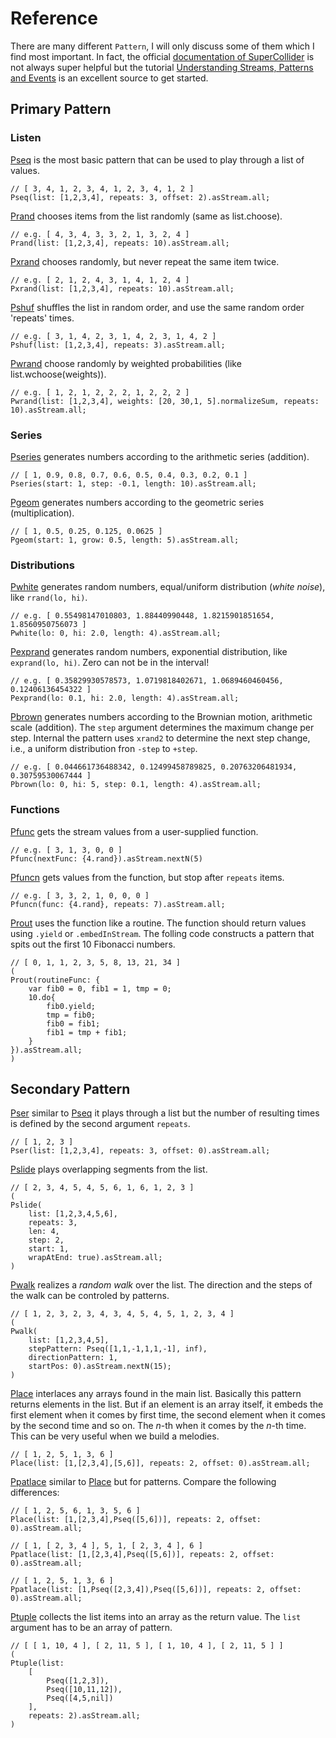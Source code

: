 # Reference

There are many different ``Pattern``, I will only discuss some of them which I find most important.
In fact, the official [documentation of SuperCollider](https://doc.sccode.org/) is not always super helpful but the tutorial [Understanding Streams, Patterns and Events](https://doc.sccode.org/Tutorials/Streams-Patterns-Events1.html) is an excellent source to get started.

## Primary Pattern

### Listen

[Pseq](https://doc.sccode.org/Classes/Pseq.html) is the most basic pattern that can be used to play through a list of values.

```isc
// [ 3, 4, 1, 2, 3, 4, 1, 2, 3, 4, 1, 2 ]
Pseq(list: [1,2,3,4], repeats: 3, offset: 2).asStream.all;
```

[Prand](https://doc.sccode.org/Classes/Prand.html) chooses items from the list randomly (same as list.choose).

```isc
// e.g. [ 4, 3, 4, 3, 3, 2, 1, 3, 2, 4 ]
Prand(list: [1,2,3,4], repeats: 10).asStream.all;
```

[Pxrand](https://doc.sccode.org/Classes/Pxrand.html) chooses randomly, but never repeat the same item twice.

```isc
// e.g. [ 2, 1, 2, 4, 3, 1, 4, 1, 2, 4 ]
Pxrand(list: [1,2,3,4], repeats: 10).asStream.all;
```

[Pshuf](https://doc.sccode.org/Classes/Pshuf.html) shuffles the list in random order, and use the same random order 'repeats' times.

```isc
// e.g. [ 3, 1, 4, 2, 3, 1, 4, 2, 3, 1, 4, 2 ]
Pshuf(list: [1,2,3,4], repeats: 3).asStream.all;
```

[Pwrand](https://doc.sccode.org/Classes/Pwrand.html) choose randomly by weighted probabilities (like list.wchoose(weights)).

```isc
// e.g. [ 1, 2, 1, 2, 2, 2, 1, 2, 2, 2 ]
Pwrand(list: [1,2,3,4], weights: [20, 30,1, 5].normalizeSum, repeats: 10).asStream.all;
```

### Series

[Pseries](https://doc.sccode.org/Classes/Pseries.html) generates numbers according to the arithmetic series (addition).

```isc
// [ 1, 0.9, 0.8, 0.7, 0.6, 0.5, 0.4, 0.3, 0.2, 0.1 ]
Pseries(start: 1, step: -0.1, length: 10).asStream.all;
```

[Pgeom](https://doc.sccode.org/Classes/Pgeom.html) generates numbers according to the geometric series (multiplication).

```isc
// [ 1, 0.5, 0.25, 0.125, 0.0625 ]
Pgeom(start: 1, grow: 0.5, length: 5).asStream.all;
```

### Distributions

[Pwhite](https://doc.sccode.org/Classes/Pwhite.html) generates random numbers, equal/uniform distribution (*white noise*), like ``rrand(lo, hi)``.

```isc
// e.g. [ 0.55498147010803, 1.88440990448, 1.8215901851654, 1.8560950756073 ]
Pwhite(lo: 0, hi: 2.0, length: 4).asStream.all;
```

[Pexprand](https://doc.sccode.org/Classes/Pexprand.html) generates random numbers, exponential distribution, like ``exprand(lo, hi)``.
Zero can not be in the interval!

```isc
// e.g. [ 0.35829930578573, 1.0719818402671, 1.0689460460456, 0.12406136454322 ]
Pexprand(lo: 0.1, hi: 2.0, length: 4).asStream.all;
```

[Pbrown](https://doc.sccode.org/Classes/Pbrown.html) generates numbers according to the Brownian motion, arithmetic scale (addition).
The ``step`` argument determines the maximum change per step.
Internal the pattern uses ``xrand2`` to determine the next step change, i.e., a uniform distribution fron ``-step`` to ``+step``.

```isc
// e.g. [ 0.044661736488342, 0.12499458789825, 0.20763206481934, 0.30759530067444 ]
Pbrown(lo: 0, hi: 5, step: 0.1, length: 4).asStream.all;
```

### Functions

[Pfunc](https://doc.sccode.org/Classes/Pfunc.html) gets the stream values from a user-supplied function.

```isc
// e.g. [ 3, 1, 3, 0, 0 ]
Pfunc(nextFunc: {4.rand}).asStream.nextN(5)
```

[Pfuncn](https://doc.sccode.org/Classes/Pfunc.html) gets values from the function, but stop after ``repeats`` items.

```isc
// e.g. [ 3, 3, 2, 1, 0, 0, 0 ]
Pfuncn(func: {4.rand}, repeats: 7).asStream.all;
```


[Prout](https://doc.sccode.org/Classes/Prout.html) uses the function like a routine.
The function should return values using ``.yield`` or ``.embedInStream``.
The folling code constructs a pattern that spits out the first 10 Fibonacci numbers.

```isc
// [ 0, 1, 1, 2, 3, 5, 8, 13, 21, 34 ]
(
Prout(routineFunc: {
    var fib0 = 0, fib1 = 1, tmp = 0;
    10.do{
        fib0.yield;
        tmp = fib0;
        fib0 = fib1;
        fib1 = tmp + fib1;
    }
}).asStream.all;
)
```

## Secondary Pattern

[Pser](https://doc.sccode.org/Classes/Pser.html) similar to [Pseq](https://doc.sccode.org/Classes/Pser.html) it plays through a list but the number of resulting times is defined by the second argument ``repeats``.

```isc
// [ 1, 2, 3 ]
Pser(list: [1,2,3,4], repeats: 3, offset: 0).asStream.all;
```

[Pslide](https://doc.sccode.org/Classes/Pslide.html) plays overlapping segments from the list.

```isc
// [ 2, 3, 4, 5, 4, 5, 6, 1, 6, 1, 2, 3 ]
(
Pslide(
    list: [1,2,3,4,5,6], 
    repeats: 3, 
    len: 4, 
    step: 2, 
    start: 1, 
    wrapAtEnd: true).asStream.all;
)
```

[Pwalk](https://doc.sccode.org/Classes/Pwalk.html) realizes a *random walk* over the list.
The direction and the steps of the walk can be controled by patterns.

```isc
// [ 1, 2, 3, 2, 3, 4, 3, 4, 5, 4, 5, 1, 2, 3, 4 ]
(
Pwalk(
    list: [1,2,3,4,5], 
    stepPattern: Pseq([1,1,-1,1,1,-1], inf), 
    directionPattern: 1, 
    startPos: 0).asStream.nextN(15);
)
```

[Place](https://doc.sccode.org/Classes/Place.html) interlaces any arrays found in the main list.
Basically this pattern returns elements in the list. 
But if an element is an array itself, it embeds the first element when it comes by first time, the second element when it comes by the second time and so on.
The $n$-th when it comes by the $n$-th time.
This can be very useful when we build a melodies.

```isc
// [ 1, 2, 5, 1, 3, 6 ]
Place(list: [1,[2,3,4],[5,6]], repeats: 2, offset: 0).asStream.all;
```

[Ppatlace](https://doc.sccode.org/Classes/Ppatlace.html) similar to [Place](https://doc.sccode.org/Classes/Pser.html) but for patterns.
Compare the following differences:

```isc
// [ 1, 2, 5, 6, 1, 3, 5, 6 ]
Place(list: [1,[2,3,4],Pseq([5,6])], repeats: 2, offset: 0).asStream.all;

// [ 1, [ 2, 3, 4 ], 5, 1, [ 2, 3, 4 ], 6 ]
Ppatlace(list: [1,[2,3,4],Pseq([5,6])], repeats: 2, offset: 0).asStream.all;

// [ 1, 2, 5, 1, 3, 6 ]
Ppatlace(list: [1,Pseq([2,3,4]),Pseq([5,6])], repeats: 2, offset: 0).asStream.all;
```

[Ptuple](https://doc.sccode.org/Classes/Pwalk.html) collects the list items into an array as the return value.
The ``list`` argument has to be an array of pattern.

```isc
// [ [ 1, 10, 4 ], [ 2, 11, 5 ], [ 1, 10, 4 ], [ 2, 11, 5 ] ]
(
Ptuple(list: 
    [
        Pseq([1,2,3]), 
        Pseq([10,11,12]), 
        Pseq([4,5,nil])
    ], 
    repeats: 2).asStream.all;
)
```